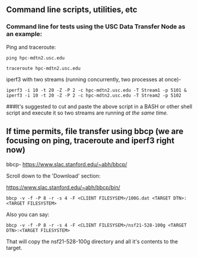 ## Command line scripts, utilities, etc

### Command line for tests using the USC Data Transfer Node as an example:

Ping and traceroute:
```
ping hpc-mdtn2.usc.edu
```
```
traceroute hpc-mdtn2.usc.edu
```

iperf3 with two streams (running concurrently, two processes at once)-
```
iperf3 -i 10 -t 20 -Z -P 2 -c hpc-mdtn2.usc.edu -T Stream1 -p 5101 &
iperf3 -i 10 -t 20 -Z -P 2 -c hpc-mdtn2.usc.edu -T Stream2 -p 5102
```

###It's suggested to cut and paste the above script in a BASH or other shell script and execute it so two streams are running *at the same time.*

## If time permits, file transfer using bbcp (we are focusing on ping, traceroute and iperf3 right now)

bbcp-
https://www.slac.stanford.edu/~abh/bbcp/

Scroll down to the 'Download' section:

https://www.slac.stanford.edu/~abh/bbcp/bin/

```
bbcp -v -f -P 8 -r -s 4 -F <CLIENT FILESYSEM>/100G.dat <TARGET DTN>:<TARGET FILESYSTEM>
```  
Also you can say:
```
bbcp -v -f -P 8 -r -s 4 -F <CLIENT FILESYSEM>/nsf21-528-100g <TARGET DTN>:<TARGET FILESYSTEM>
```
That will copy the nsf21-528-100g directory and all it's contents to the target.
